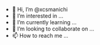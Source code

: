 - 👋 Hi, I’m @xcsmanichi
- 👀 I’m interested in ...
- 🌱 I’m currently learning ...
- 💞️ I’m looking to collaborate on ...
- 📫 How to reach me ...

<!---
xcsmanichi/xcsmanichi is a ✨ special ✨ repository because its `README.md` (this file) appears on your GitHub profile.
You can click the Preview link to take a look at your changes.
--->
